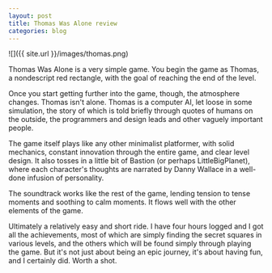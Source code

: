 ```yaml
---
layout: post
title: Thomas Was Alone review
categories: blog
---
```


![]({{ site.url }}/images/thomas.png)

Thomas Was Alone is a very simple game. You begin the game as Thomas, a nondescript red rectangle, with the goal of reaching the end of the level.

Once you start getting further into the game, though, the atmosphere changes. Thomas isn't alone. Thomas is a computer AI, let loose in some simulation, the story of which is told briefly through quotes of humans on the outside, the programmers and design leads and other vaguely important people.

The game itself plays like any other minimalist platformer, with solid mechanics, constant innovation through the entire game, and clear level design. It also tosses in a little bit of Bastion (or perhaps LittleBigPlanet), where each character's thoughts are narrated by Danny Wallace in a well-done infusion of personality.

The soundtrack works like the rest of the game, lending tension to tense moments and soothing to calm moments. It flows well with the other elements of the game.

Ultimately a relatively easy and short ride. I have four hours logged and I got all the achievements, most of which are simply finding the secret squares in various levels, and the others which will be found simply through playing the game. But it's not just about being an epic journey, it's about having fun, and I certainly did. Worth a shot.
